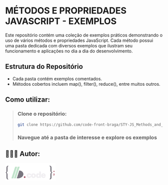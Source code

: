 # MÉTODOS E PROPRIEDADES JAVASCRIPT - EXEMPLOS

Este repositório contém uma coleção de exemplos práticos demonstrando o uso de vários métodos e propriedades JavaScript. Cada método possui uma pasta dedicada com diversos exemplos que ilustram seu funcionamento e aplicações no dia a dia do desenvolvimento.

## Estrutura do Repositório

- Cada pasta contém exemplos comentados.
- Métodos cobertos incluem map(), filter(), reduce(), entre muitos outros.

## Como utilizar:

> ### Clone o repositório:
>
> ```bash
> git clone https://github.com/code-front-braga/STY-JS_Methods_and_Properties_Examples.git
> ```
>
> ### Navegue até a pasta de interesse e explore os exemplos

## 🧑🏻‍💻 Autor:

<a href="https://github.com/code-front-braga" style="text-align: justify;">
<img src="F_L_2.svg" alt="Logo" style="width: 160px;">
</a>
